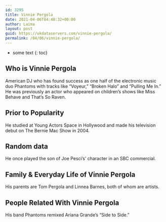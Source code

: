 ```yaml
---
id: 3295
title: Vinnie Pergola
date: 2021-04-06T04:48:32+00:00
author: Laima
layout: post
guid: https://ukdataservers.com/vinnie-pergola/
permalink: /04/06/vinnie-pergola/
---
```


* some text
{: toc}


## Who is Vinnie Pergola
                  
                  
                  
American DJ who has found success as one half of the electronic music duo Phantoms with tracks like &#8220;Voyeur,&#8221; &#8220;Broken Halo&#8221; and &#8220;Pulling Me In.&#8221; He was previously an actor who appeared on children&#8217;s shows like Miss Behave and That&#8217;s So Raven.
                  
              
            
              
            
                
                
                
## Prior to Popularity
                  
                  
                  
He studied at Young Actors Space in Hollywood and made his television debut on The Bernie Mac Show in 2004.
                  
              
            
              
            
                
                
                
## Random data
                  
                  
                  
He once played the son of Joe Pesci&#8217;s&#8217; character in an SBC commercial.
                  
              
            
              
            
                
                
                
## Family & Everyday Life of Vinnie Pergola
                  
                  
                  
His parents are Tom Pergola and Linnea Barnes, both of whom are artists.
                  
              
            
              
            
                
                
                
## People Related With Vinnie Pergola
                  
                  
                  
His band Phantoms remixed Ariana Grande&#8217;s &#8220;Side to Side.&#8221;
                  
              
            
              
            
                
              
            
              
              
            
            
              
            
          
          
          